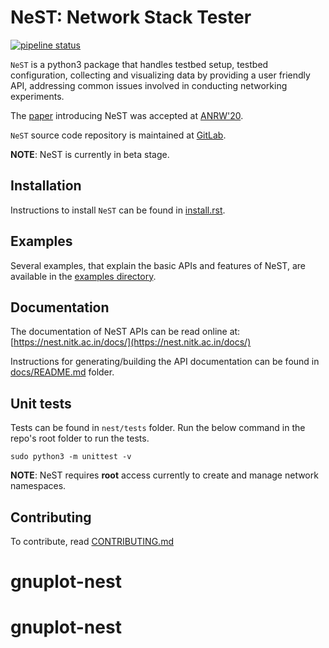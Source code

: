 # NeST: Network Stack Tester

[![pipeline status](https://gitlab.com/nitk-nest/nest/badges/master/pipeline.svg)](https://gitlab.com/nitk-nest/nest/-/commits/master)

`NeST` is a python3 package that handles testbed setup, testbed configuration,
collecting and visualizing data by providing a user friendly API, addressing
common issues involved in conducting networking experiments.

The [paper](https://dl.acm.org/doi/abs/10.1145/3404868.3406670) introducing
NeST was accepted at [ANRW'20](https://irtf.org/anrw/2020/).

`NeST` source code repository is maintained at [GitLab](https://gitlab.com/nitk-nest/nest).

**NOTE**: NeST is currently in beta stage.

## Installation

Instructions to install `NeST` can be found in
[install.rst](https://gitlab.com/nitk-nest/nest/-/blob/master/docs/source/user/install.rst).

## Examples

Several examples, that explain the basic APIs and features of NeST, are
available in the [examples directory](https://gitlab.com/nitk-nest/nest/-/tree/master/examples).

## Documentation

The documentation of NeST APIs can be read online at:
[https://nest.nitk.ac.in/docs/](https://nest.nitk.ac.in/docs/)

Instructions for generating/building the API documentation can be found in
[docs/README.md](https://gitlab.com/nitk-nest/nest/-/blob/master/docs/README.md) folder.

## Unit tests

Tests can be found in `nest/tests` folder.
Run the below command in the repo's root folder to run the tests.

```shell
sudo python3 -m unittest -v
```

**NOTE**: NeST requires **root** access currently to create and manage network namespaces.

## Contributing

To contribute, read [CONTRIBUTING.md](https://gitlab.com/nitk-nest/nest/-/blob/master/CONTRIBUTING.md)
# gnuplot-nest
# gnuplot-nest
